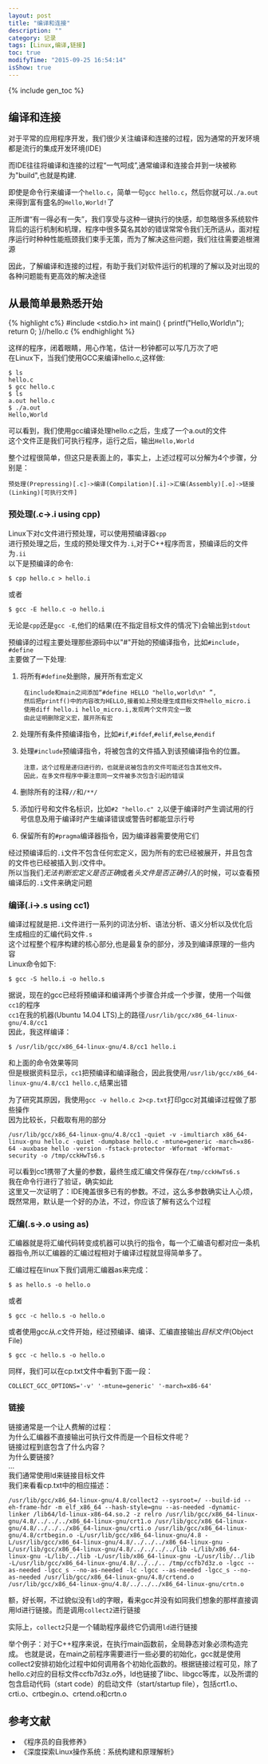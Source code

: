 ```yaml
---
layout: post
title: "编译和连接"
description: ""
category: 记录
tags: [Linux,编译,链接]
toc: true
modifyTime: "2015-09-25 16:54:14"
isShow: true
---
```


{% include gen_toc %}


## 编译和连接  
对于平常的应用程序开发，我们很少关注编译和连接的过程，因为通常的开发环境都是流行的集成开发环境(IDE)  

而IDE往往将编译和连接的过程“一气呵成”,通常编译和连接合并到一块被称为"build",也就是构建.  

即使是命令行来编译一个`hello.c`，简单一句`gcc hello.c`，然后你就可以`./a.out`来得到富有盛名的`Hello,World!`了  

正所谓“有一得必有一失”，我们享受与这种一键执行的快感，却忽略很多系统软件背后的运行机制和机理，程序中很多莫名其妙的错误常常令我们无所适从，面对程序运行时种种性能瓶颈我们束手无策，而为了解决这些问题，我们往往需要追根溯源  

因此，了解编译和连接的过程，有助于我们对软件运行的机理的了解以及对出现的各种问题能有更高效的解决途径 


## 从最简单最熟悉开始

{% highlight c%}
#include <stdio.h>
int main()
{
	printf("Hello,World\n");
	return 0;
}//hello.c
{% endhighlight %}

这样的程序，闭着眼睛，用心作笔，估计一秒钟都可以写几万次了吧  
在Linux下，当我们使用GCC来编译hello.c,这样做:  

	$ ls 
	hello.c
	$ gcc hello.c
	$ ls
	a.out hello.c
	$ ./a.out
	Hello,World

可以看到，我们使用gcc编译处理hello.c之后，生成了一个a.out的文件  
这个文件正是我们可执行程序，运行之后，输出`Hello,World`

整个过程很简单，但这只是表面上的，事实上，上述过程可以分解为4个步骤，分别是：  

	预处理(Prepressing)[.c]->编译(Compilation)[.i]->汇编(Assembly)[.o]->链接(Linking)[可执行文件]


### 预处理(.c->.i using cpp)  
Linux下对c文件进行预处理，可以使用预编译器`cpp`  
进行预处理之后，生成的预处理文件为`.i`,对于C++程序而言，预编译后的文件为`.ii`  
以下是预编译的命令:  

	$ cpp hello.c > hello.i  

或者  

	$ gcc -E hello.c -o hello.i  

无论是`cpp`还是`gcc -E`,他们的结果(在不指定目标文件的情况下)会输出到`stdout`  

预编译的过程主要处理那些源码中以"#"开始的预编译指令，比如`#include`，`#define`  
主要做了一下处理:  

1. 将所有`#define`处删除，展开所有宏定义  
	
		在include和main之间添加“#define HELLO "hello,world\n" ”,
		然后把printf()中的内容改为HELLO,接着如上预处理生成目标文件hello_micro.i
		使用diff hello.i hello_micro.i,发现两个文件完全一致 
		由此证明删除定义宏，展开所有宏  

2. 处理所有条件预编译指令，比如`#if`,`#ifdef`,`#elif`,`#else`,`#endif`  

3. 处理`#include`预编译指令，将被包含的文件插入到该预编译指令的位置。  

		注意，这个过程是递归进行的，也就是说被包含的文件可能还包含其他文件。
		因此，在多文件程序中要注意同一文件被多次包含引起的错误  
 
4. 删除所有的注释`//`和`/**/`  
5. 添加行号和文件名标识，比如`#2 "hello.c" 2`,以便于编译时产生调试用的行号信息及用于编译时产生编译错误或警告时都能显示行号  
6. 保留所有的`#pragma`编译器指令，因为编译器需要使用它们  

经过预编译后的`.i`文件不包含任何宏定义，因为所有的宏已经被展开，并且包含的文件也已经被插入到.i文件中。  
所以当我们*无法判断宏定义是否正确*或者*头文件是否正确引入*的时候，可以查看预编译后的`.i`文件来确定问题  

### 编译(.i->.s using cc1)
编译过程就是把`.i`文件进行一系列的词法分析、语法分析、语义分析以及优化后生成相应的汇编代码文件`.s`  
这个过程整个程序构建的核心部分,也是最复杂的部分，涉及到编译原理的一些内容  
Linux命令如下:  

	$ gcc -S hello.i -o hello.s  

据说，现在的gcc已经将预编译和编译两个步骤合并成一个步骤，使用一个叫做`cc1`的程序  
`cc1`在我的机器(Ubuntu 14.04 LTS)上的路径`/usr/lib/gcc/x86_64-linux-gnu/4.8/cc1`   
因此，我这样编译：  

	$ /usr/lib/gcc/x86_64-linux-gnu/4.8/cc1 hello.i

和上面的命令效果等同  
但是根据资料显示，`cc1`把预编译和编译融合，因此我使用`/usr/lib/gcc/x86_64-linux-gnu/4.8/cc1 hello.c`,结果出错  

为了研究其原因，我使用`gcc -v hello.c 2>cp.txt`打印gcc对其编译过程做了那些操作  
因为比较长，只截取有用的部分  

	/usr/lib/gcc/x86_64-linux-gnu/4.8/cc1 -quiet -v -imultiarch x86_64-linux-gnu hello.c -quiet -dumpbase hello.c -mtune=generic -march=x86-64 -auxbase hello -version -fstack-protector -Wformat -Wformat-security -o /tmp/cckHwTs6.s

可以看到cc1携带了大量的参数，最终生成汇编文件保存在`/tmp/cckHwTs6.s`  
我在命令行进行了验证，确实如此  
这里又一次证明了：IDE掩盖很多已有的参数。不过，这么多参数确实让人心烦，既然常用，默认是一个好的办法，不过，你应该了解有这么个过程  

### 汇编(.s->.o using as)
汇编器就是将汇编代码转变成机器可以执行的指令，每一个汇编语句都对应一条机器指令,所以汇编器的汇编过程相对于编译过程就显得简单多了。  

汇编过程在linux下我们调用汇编器as来完成：  

	$ as hello.s -o hello.o  

或者  

	$ gcc -c hello.s -o hello.o  

或者使用gcc从.c文件开始，经过预编译、编译、汇编直接输出*目标文件*(Object File)  

	$ gcc -c hello.s -o hello.o

同样，我们可以在cp.txt文件中看到下面一段：  

	COLLECT_GCC_OPTIONS='-v' '-mtune=generic' '-march=x86-64'

### 链接  
链接通常是一个让人费解的过程：  
为什么汇编器不直接输出可执行文件而是一个目标文件呢？  
链接过程到底包含了什么内容？  
为什么要链接?  
...  
我们通常使用ld来链接目标文件  
我们来看看cp.txt中的相应描述：  

	/usr/lib/gcc/x86_64-linux-gnu/4.8/collect2 --sysroot=/ --build-id --eh-frame-hdr -m elf_x86_64 --hash-style=gnu --as-needed -dynamic-linker /lib64/ld-linux-x86-64.so.2 -z relro /usr/lib/gcc/x86_64-linux-gnu/4.8/../../../x86_64-linux-gnu/crt1.o /usr/lib/gcc/x86_64-linux-gnu/4.8/../../../x86_64-linux-gnu/crti.o /usr/lib/gcc/x86_64-linux-gnu/4.8/crtbegin.o -L/usr/lib/gcc/x86_64-linux-gnu/4.8 -L/usr/lib/gcc/x86_64-linux-gnu/4.8/../../../x86_64-linux-gnu -L/usr/lib/gcc/x86_64-linux-gnu/4.8/../../../../lib -L/lib/x86_64-linux-gnu -L/lib/../lib -L/usr/lib/x86_64-linux-gnu -L/usr/lib/../lib -L/usr/lib/gcc/x86_64-linux-gnu/4.8/../../.. /tmp/ccfb7d3z.o -lgcc --as-needed -lgcc_s --no-as-needed -lc -lgcc --as-needed -lgcc_s --no-as-needed /usr/lib/gcc/x86_64-linux-gnu/4.8/crtend.o /usr/lib/gcc/x86_64-linux-gnu/4.8/../../../x86_64-linux-gnu/crtn.o

额，好长啊，不过貌似没有`ld`的字眼，看来gcc并没有如同我们想象的那样直接调用ld进行链接。而是调用`collect2`进行链接  

实际上，`collect2`只是一个辅助程序最终它仍调用`ld`进行链接  

举个例子：对于C++程序来说，在执行main函数前，全局静态对象必须构造完成。
也就是说，在main之前程序需要进行一些必要的初始化，gcc就是使用collect2安排初始化过程中如何调用各个初始化函数的。根据链接过程可见，除了hello.c对应的目标文件ccfb7d3z.o外，ld也链接了libc、libgcc等库，以及所谓的包含启动代码（start code）的启动文件（start/startup file），包括crt1.o、crti.o、crtbegin.o、crtend.o和crtn.o


## 参考文献  
* 《程序员的自我修养》  
* 《深度探索Linux操作系统：系统构建和原理解析》  


